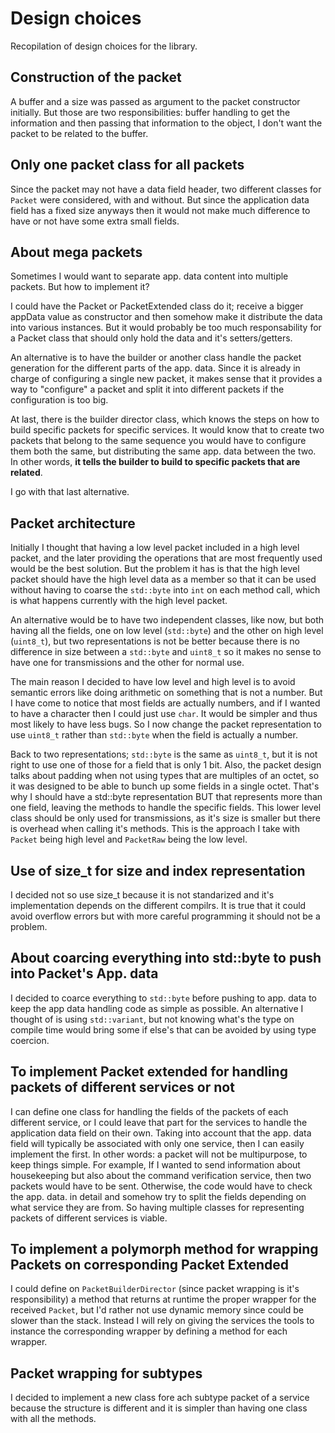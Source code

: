 # Design choices

Recopilation of design choices for the library.

## Construction of the packet

A buffer and a size was passed as argument to the packet constructor initially. But those are two responsibilities: buffer handling to get the information and then passing that information to the object, I don't want the packet to be related to the buffer.

## Only one packet class for all packets

Since the packet may not have a data field header, two different classes for <code>Packet</code> were considered, with and without. But since the application data field has a fixed size anyways then it would not make much difference to have or not have some extra small fields.

## About mega packets

Sometimes I would want to separate app. data content into multiple packets. But how to implement it?

I could have the Packet or PacketExtended class do it; receive a bigger appData value as constructor and then somehow make it distribute the data into various instances. But it would probably be too much responsability for a Packet class that should only hold the data and it's setters/getters.

An alternative is to have the builder or another class handle the packet generation for the different parts of the app. data. Since it is already in charge of configuring a single new packet, it makes sense that it provides a way to "configure" a packet and split it into different packets if the configuration is too big.

At last, there is the builder director class, which knows the steps on how to build specific packets for specific services. It would know that to create two packets that belong to the same sequence you would have to configure them both the same, but distributing the same app. data between the two. In other words, **it tells the builder to build to specific packets that are related**.

I go with that last alternative.

## Packet architecture

Initially I thought that having a low level packet included in a high level packet, and the later providing the operations that are most frequently used would be the best solution. But the problem it has is that the high level packet should have the high level data as a member so that it can be used without having to coarse the <code>std::byte</code> into <code>int</code> on each method call, which is what happens currently with the high level packet.

An alternative would be to have two independent classes, like now, but both having all the fields, one on low level (<code>std::byte</code>) and the other on high level (<code>uint8_t</code>), but two representations is not be better because there is no difference in size between a <code>std::byte</code> and <code>uint8_t</code> so it makes no sense to have one for transmissions and the other for normal use.

The main reason I decided to have low level and high level is to avoid semantic errors like doing arithmetic on something that is not a number. But I have come to notice that most fields are actually numbers, and if I wanted to have a character then I could just use <code>char</code>. It would be simpler and thus most likely to have less bugs. So I now change the packet representation to use <code>uint8_t</code> rather than <code>std::byte</code> when the field is actually a number.

Back to two representations; <code>std::byte</code> is the same as <code>uint8_t</code>, but it is not right to use one of those for a field that is only 1 bit. Also, the packet design talks about padding when not using types that are multiples of an octet, so it was designed to be able to bunch up some fields in a single octet. That's why I should have a std::byte representation BUT that represents more than one field, leaving the methods to handle the specific fields. This lower level class should be only used for transmissions, as it's size is smaller but there is overhead when calling it's methods. This is the approach I take with <code>Packet</code> being high level and <code>PacketRaw</code> being the low level.

## Use of size_t for size and index representation

I decided not so use size_t because it is not standarized and it's implementation depends on the different compilrs. It is true that it could avoid overflow errors but with more careful programming it should not be a problem.

## About coarcing everything into std::byte to push into Packet's App. data

I decided to coarce everything to <code>std::byte</code> before pushing to app. data to keep the app data handling code as simple as possible. An alternative I thought of is using <code>std::variant</code>, but not knowing what's the type on compile time would bring some if else's that can be avoided by using type coercion.

## To implement Packet extended for handling packets of different services or not

I can define one class for handling the fields of the packets of each different service, or I could leave that part for the services to handle the application data field on their own. Taking into account that the app. data field will typically be associated with only one service, then I can easily implement the first. In other words: a packet will not be multipurpose, to keep things simple. For example, If I wanted to send information about housekeeping but also about the command verification service, then two packets would have to be sent. Otherwise, the code would have to check the app. data. in detail and somehow try to split the fields depending on what service they are from. So having multiple classes for representing packets of different services is viable.

## To implement a polymorph method for wrapping Packets on corresponding Packet Extended

I could define on <code>PacketBuilderDirector</code> (since packet wrapping is it's responsibility) a method that returns at runtime the proper wrapper for the received <code>Packet</code>, but I'd rather not use dynamic memory since could be slower than the stack. Instead I will rely on giving the services the tools to instance the corresponding wrapper by defining a method for each wrapper.

## Packet wrapping for subtypes

I decided to implement a new class fore ach subtype packet of a service because the structure is different and it is simpler than having one class with all the methods.
